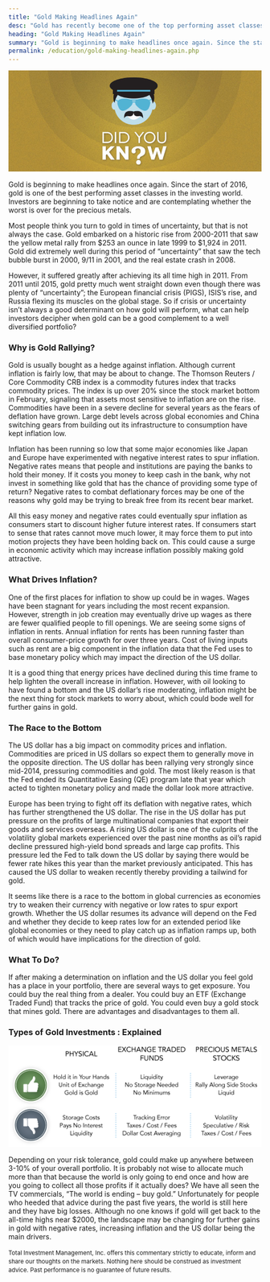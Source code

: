 ```yaml
---
title: "Gold Making Headlines Again"
desc: "Gold has recently become one of the top performing asset classes in the investing world. What financial steps should aviation pros take?"
heading: "Gold Making Headlines Again"
summary: "Gold is beginning to make headlines once again. Since the start of 2016, gold is one of the best performing asset classes in the investing world. Investors are beginning to take notice and are contemplating whether the worst is over for the precious metals."
permalink: /education/gold-making-headlines-again.php
---
```

![](/img/education/did-you-know-yellow.jpg)

Gold is beginning to make headlines once again. Since the start of 2016, gold is one of the best performing asset classes in the investing world. Investors are beginning to take notice and are contemplating whether the worst is over for the precious metals.

Most people think you turn to gold in times of uncertainty, but that is not always the case. Gold embarked on a historic rise from 2000-2011 that saw the yellow metal rally from $253 an ounce in late 1999 to $1,924 in 2011. Gold did extremely well during this period of “uncertainty” that saw the tech bubble burst in 2000, 9/11 in 2001, and the real estate crash in 2008.

However, it suffered greatly after achieving its all time high in 2011. From 2011 until 2015, gold pretty much went straight down even though there was plenty of “uncertainty”; the European financial crisis (PIGS), ISIS’s rise, and Russia flexing its muscles on the global stage. So if crisis or uncertainty isn’t always a good determinant on how gold will perform, what can help investors decipher when gold can be a good complement to a well diversified portfolio?

### Why is Gold Rallying?

Gold is usually bought as a hedge against inflation. Although current inflation is fairly low, that may be about to change. The Thomson Reuters / Core Commodity CRB index is a commodity futures index that tracks commodity prices. The index is up over 20% since the stock market bottom in February, signaling that assets most sensitive to inflation are on the rise. Commodities have been in a severe decline for several years as the fears of deflation have grown. Large debt levels across global economies and China switching gears from building out its infrastructure to consumption have kept inflation low.

Inflation has been running so low that some major economies like Japan and Europe have experimented with negative interest rates to spur inflation. Negative rates means that people and institutions are paying the banks to hold their money. If it costs you money to keep cash in the bank, why not invest in something like gold that has the chance of providing some type of return? Negative rates to combat deflationary forces may be one of the reasons why gold may be trying to break free from its recent bear market.

All this easy money and negative rates could eventually spur inflation as consumers start to discount higher future interest rates. If consumers start to sense that rates cannot move much lower, it may force them to put into motion projects they have been holding back on. This could cause a surge in economic activity which may increase inflation possibly making gold attractive.

### What Drives Inflation?

One of the first places for inflation to show up could be in wages. Wages have been stagnant for years including the most recent expansion. However, strength in job creation may eventually drive up wages as there are fewer qualified people to fill openings. We are seeing some signs of inflation in rents. Annual inflation for rents has been running faster than overall consumer-price growth for over three years. Cost of living inputs such as rent are a big component in the inflation data that the Fed uses to base monetary policy which may impact the direction of the US dollar.

It is a good thing that energy prices have declined during this time frame to help lighten the overall increase in inflation. However, with oil looking to have found a bottom and the US dollar’s rise moderating, inflation might be the next thing for stock markets to worry about, which could bode well for further gains in gold.

### The Race to the Bottom

The US dollar has a big impact on commodity prices and inflation. Commodities are priced in US dollars so expect them to generally move in the opposite direction. The US dollar has been rallying very strongly since mid-2014, pressuring commodities and gold. The most likely reason is that the Fed ended its Quantitative Easing (QE) program late that year which acted to tighten monetary policy and made the dollar look more attractive.

Europe has been trying to fight off its deflation with negative rates, which has further strengthened the US dollar. The rise in the US dollar has put pressure on the profits of large multinational companies that export their goods and services overseas. A rising US dollar is one of the culprits of the volatility global markets experienced over the past nine months as oil’s rapid decline pressured high-yield bond spreads and large cap profits. This pressure led the Fed to talk down the US dollar by saying there would be fewer rate hikes this year than the market previously anticipated. This has caused the US dollar to weaken recently thereby providing a tailwind for gold.

It seems like there is a race to the bottom in global currencies as economies try to weaken their currency with negative or low rates to spur export growth. Whether the US dollar resumes its advance will depend on the Fed and whether they decide to keep rates low for an extended period like global economies or they need to play catch up as inflation ramps up, both of which would have implications for the direction of gold.

### What To Do?

If after making a determination on inflation and the US dollar you feel gold has a place in your portfolio, there are several ways to get exposure. You could buy the real thing from a dealer. You could buy an ETF (Exchange Traded Fund) that tracks the price of gold. You could even buy a gold stock that mines gold. There are advantages and disadvantages to them all.

### Types of Gold Investments : Explained

![](/vol4/table.png)

Depending on your risk tolerance, gold could make up anywhere between 3-10% of your overall portfolio. It is probably not wise to allocate much more than that because the world is only going to end once and how are you going to collect all those profits if it actually does? We have all seen the TV commercials, “The world is ending – buy gold.” Unfortunately for people who heeded that advice during the past five years, the world is still here and they have big losses. Although no one knows if gold will get back to the all-time highs near $2000, the landscape may be changing for further gains in gold with negative rates, increasing inflation and the US dollar being the main drivers.

<small>Total Investment Management, Inc. offers this commentary strictly to educate, inform and share our thoughts on the markets. Nothing here should be construed as investment advice.  Past performance is no guarantee of future results.</small>
